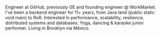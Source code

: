 Engineer at GitHub, previously GE and founding engineer @ WorkMarket. I've been a backend engineer for 11+ years, from Java land (public static void main) to RoR. Interested in performance, scalability, resilience, distributed systems and databases. Yoga, dancing & karaoke junior performer. Living in Brooklyn via México.

